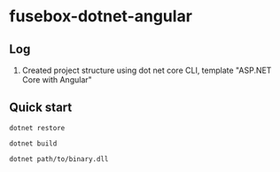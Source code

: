 # fusebox-dotnet-angular

## Log
1. Created project structure using dot net core CLI, template "ASP.NET Core with Angular"

## Quick start

`dotnet restore`

`dotnet build`

`dotnet path/to/binary.dll`